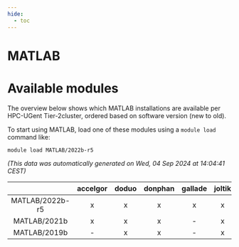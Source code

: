 ```yaml
---
hide:
  - toc
---
```


MATLAB
======

# Available modules


The overview below shows which MATLAB installations are available per HPC-UGent Tier-2cluster, ordered based on software version (new to old).

To start using MATLAB, load one of these modules using a `module load` command like:

```shell
module load MATLAB/2022b-r5
```

*(This data was automatically generated on Wed, 04 Sep 2024 at 14:04:41 CEST)*  

| |accelgor|doduo|donphan|gallade|joltik|shinx|skitty|
| :---: | :---: | :---: | :---: | :---: | :---: | :---: | :---: |
|MATLAB/2022b-r5|x|x|x|x|x|x|x|
|MATLAB/2021b|x|x|x|-|x|-|x|
|MATLAB/2019b|-|x|x|-|x|-|x|
